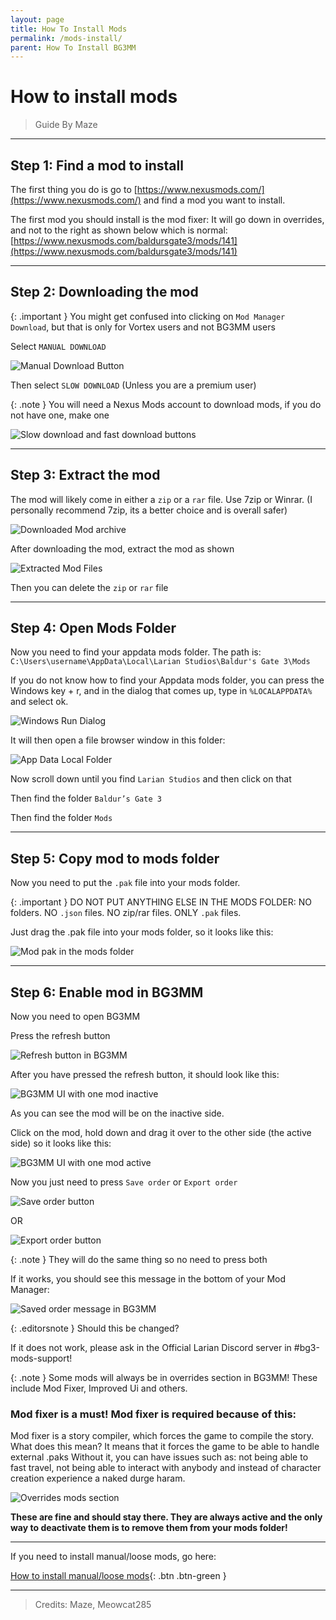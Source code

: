 ```yaml
---
layout: page
title: How To Install Mods
permalink: /mods-install/
parent: How To Install BG3MM
---
```


# How to install mods

> Guide By Maze

---

## Step 1: Find a mod to install
The first thing you do is go to [https://www.nexusmods.com/](https://www.nexusmods.com/) and find a mod you want to install. 

The first mod you should install is the mod fixer: It will go down in overrides, and not to the right as shown below which is normal:
[https://www.nexusmods.com/baldursgate3/mods/141](https://www.nexusmods.com/baldursgate3/mods/141)

---

## Step 2: Downloading the mod

{: .important }
You might get confused into clicking on `Mod Manager Download`, but that is only for Vortex users and not BG3MM users

Select `MANUAL DOWNLOAD`

![Manual Download Button](/assets/mods-install/image3.png)

Then select `SLOW DOWNLOAD` (Unless you are a premium user)

{: .note }
You will need a Nexus Mods account to download mods, if you do not have one, make one

![Slow download and fast download buttons](/assets/mods-install/image2.png)

---

## Step 3: Extract the mod

The mod will likely come in either a `zip` or a `rar` file. Use 7zip or Winrar. (I personally recommend 7zip, its a better choice and is overall safer)

![Downloaded Mod archive](/assets/mods-install/image24.png)

After downloading the mod, extract the mod as shown

![Extracted Mod Files](/assets/mods-install/image20.png)

Then you can delete the `zip` or `rar` file

---

## Step 4: Open Mods Folder

Now you need to find your appdata mods folder.
The path is: `C:\Users\username\AppData\Local\Larian Studios\Baldur's Gate 3\Mods`

If you do not know how to find your Appdata mods folder, you can press the Windows key + r, and in the dialog that comes up, type in `%LOCALAPPDATA%` and select ok.

![Windows Run Dialog](/assets/mods-install/image9.png)

It will then open a file browser window in this folder:

![App Data Local Folder](/assets/mods-install/image12.png)

Now scroll down until you find `Larian Studios` and then click on that

Then find the folder `Baldur’s Gate 3`

Then find the folder `Mods`

---

## Step 5: Copy mod to mods folder

Now you need to put the `.pak` file into your mods folder.

{: .important }
DO NOT PUT ANYTHING ELSE IN THE MODS FOLDER: NO folders. NO `.json` files. NO zip/rar files. ONLY `.pak` files.

Just drag the .pak file into your mods folder, so it looks like this: 

![Mod pak in the mods folder](/assets/mods-install/image13.png)

---

## Step 6: Enable mod in BG3MM

Now you need to open BG3MM

Press the refresh button

![Refresh button in BG3MM](/assets/mods-install/image4.png)

After you have pressed the refresh button, it should look like this:

![BG3MM UI with one mod inactive](/assets/mods-install/image15.png)

As you can see the mod will be on the inactive side. 

Click on the mod, hold down and drag it over to the other side (the active side) so it looks like this:

![BG3MM UI with one mod active](/assets/mods-install/image30.png)

Now you just need to press `Save order` or `Export order`

![Save order button](/assets/mods-install/image21.png)

OR

![Export order button](/assets/mods-install/image28.png)

{: .note }
They will do the same thing so no need to press both

If it works, you should see this message in the bottom of your Mod Manager: 

![Saved order message in BG3MM](/assets/mods-install/image11.png)

{: .editorsnote }
Should this be changed?

If it does not work, please ask in the Official Larian Discord server in #bg3-mods-support!

{: .note }
Some mods will always be in overrides section in BG3MM! These include Mod Fixer, Improved Ui and others.

### Mod fixer is a must! Mod fixer is required because of this:
Mod fixer is a story compiler, which forces the game to compile the story. What does this mean? It means that it forces the game to be able to handle external .paks Without it, you can have issues such as: not being able to fast travel, not being able to interact with anybody and instead of character creation experience a naked durge haram.

![Overrides mods section](/assets/mods-install/image25.png)

**These are fine and should stay there. They are always active and the only way to deactivate them is to remove them from your mods folder!**

---

If you need to install manual/loose mods, go here:

[How to install manual/loose mods](/manual-mods-install/){: .btn .btn-green }

---

> Credits: Maze, Meowcat285